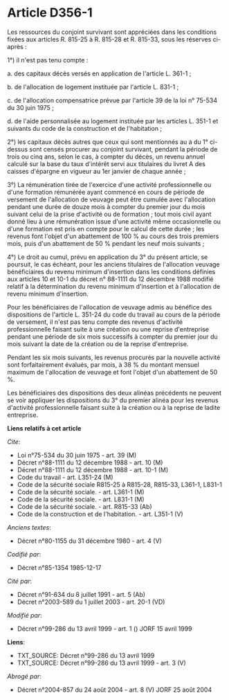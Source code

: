 # Article D356-1

Les ressources du conjoint survivant sont appréciées dans les conditions fixées aux articles R. 815-25 à R. 815-28 et R.
815-33, sous les réserves ci-après : 

1°) il n'est pas tenu compte : 

a. des capitaux décès versés en application de l'article L. 361-1 ; 

b. de l'allocation de logement instituée par l'article L. 831-1 ;

c. de l'allocation compensatrice prévue par l'article 39 de la loi n° 75-534 du 30 juin 1975 ; 

d. de l'aide personnalisée au logement instituée par les articles L. 351-1 et suivants du code de la construction et de
l'habitation ;

2°) les capitaux décès autres que ceux qui sont mentionnés au a du 1° ci-dessus sont censés procurer au conjoint survivant,
pendant la période de trois ou cinq ans, selon le cas, à compter du décès, un revenu annuel calculé sur la base du taux
d'intérêt servi aux titulaires du livret A des caisses d'épargne en vigueur au 1er janvier de chaque année ;

3°) La rémunération tirée de l'exercice d'une activité professionnelle ou d'une formation rémunérée ayant commencé en cours
de période de versement de l'allocation de veuvage peut être cumulée avec l'allocation pendant une durée de douze mois à
compter du premier jour du mois suivant celui de la prise d'activité ou de formation ; tout mois civil ayant donné lieu à une
rémunération issue d'une activité même occasionnelle ou d'une formation est pris en compte pour le calcul de cette durée ;
les revenus font l'objet d'un abattement de 100 % au cours des trois premiers mois, puis d'un abattement de 50 % pendant les
neuf mois suivants ;

4°) Le droit au cumul, prévu en application du 3° du présent article, se poursuit, le cas échéant, pour les anciens
titulaires de l'allocation veuvage bénéficiaires du revenu minimum d'insertion dans les conditions définies aux articles 10
et 10-1 du décret n° 88-1111 du 12 décembre 1988 modifié relatif à la détermination du revenu minimum d'insertion et à
l'allocation de revenu minimum d'insertion.

Pour les bénéficiaires de l'allocation de veuvage admis au bénéfice des dispositions de l'article L. 351-24 du code du
travail au cours de la période de versement, il n'est pas tenu compte des revenus d'activité professionnelle faisant suite à
une création ou une reprise d'entreprise pendant une période de six mois successifs à compter du premier jour du mois suivant
la date de la création ou de la reprise d'entreprise.

Pendant les six mois suivants, les revenus procurés par la nouvelle activité sont forfaitairement évalués, par mois, à 38 %
du montant mensuel maximum de l'allocation de veuvage et font l'objet d'un abattement de 50 %.

Les bénéficiaires des dispositions des deux alinéas précédents ne peuvent se voir appliquer les dispositions du 3° du premier
alinéa pour les revenus d'activité professionnelle faisant suite à la création ou à la reprise de ladite entreprise.

**Liens relatifs à cet article**

_Cite_:

  - Loi n°75-534 du 30 juin 1975 - art. 39 (M)
  - Décret n°88-1111 du 12 décembre 1988 - art. 10 (M)
  - Décret n°88-1111 du 12 décembre 1988 - art. 10-1 (M)
  - Code du travail - art. L351-24 (M)
  - Code de la sécurité sociale R815-25 à R815-28, R815-33, L361-1, L831-1
  - Code de la sécurité sociale. - art. L361-1 (M)
  - Code de la sécurité sociale. - art. L831-1 (M)
  - Code de la sécurité sociale. - art. R815-33 (Ab)
  - Code de la construction et de l'habitation. - art. L351-1 (V)

_Anciens textes_:

  - Décret n°80-1155 du 31 décembre 1980 - art. 4 (V)

_Codifié par_:

  - Décret n°85-1354 1985-12-17

_Cité par_:

  - Décret n°91-634 du 8 juillet 1991 - art. 5 (Ab)
  - Décret n°2003-589 du 1 juillet 2003 - art. 20-1 (VD)

_Modifié par_:

  - Décret n°99-286 du 13 avril 1999 - art. 1 () JORF 15 avril 1999

**Liens**:

  - TXT_SOURCE: Décret n°99-286 du 13 avril 1999
  - TXT_SOURCE: Décret n°99-286 du 13 avril 1999 - art. 3 (V)

_Abrogé par_:

  - Décret n°2004-857 du 24 août 2004 - art. 8 (V) JORF 25 août 2004
